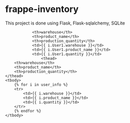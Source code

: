 # frappe-inventory

This project is done using Flask, Flask-sqlalchemy, SQLite

                <th>warehouse</th>
                <th>product_name</th>
                <th>production_quantity</th>
                <td>{{ i.User1.warehouse }}</td>
                <td>{{ i.User1.product_name }}</td>
                <td>{{ i.User1.quantity }}</td>
                    <thead>
        <th>warehouse</th>
        <th>product_name</th>
        <th>production_quantity</th>
    </thead>
    <tbody>
        {% for i in user_info %}
        <tr>
            <td>{{ i.warehouse }}</td>
            <td>{{ i.product_name }}</td>
            <td>{{ i.quantity }}</td>
        </tr>
        {% endfor %}
    </tbody>
</table>